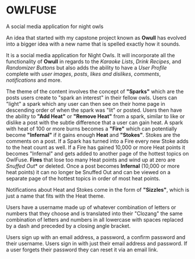 # OWLFUSE
A social media application for night owls

An idea that started with my capstone project known as **Owull** has evolved into a bigger idea with a new name that is spelled exactly how it sounds. 

It is a social media application for Night Owls. It will incorporate all the functionality of **Owull** in regards to the _Karaoke Lists_, _Drink Recipes_, and _Randomizer Buttons_ but also adds the ability to have a _User Profile_ complete with _user images_, _posts_, _likes and dislikes_, _comments_, _notifications_ and more.

The theme of the content involves the concept of **"Sparks"** which are the posts users create to "spark an interest" in their fellow owls. Users can "light" a spark which any user can then see on their home page in descending order of when the spark was "lit" or posted. Users then have the ability to **"Add Heat"** or **"Remove Heat"** from a spark, similar to like or dislike a post with the subtle difference that a user can gain heat. A spark with heat of 100 or more burns becomes a **"Fire"** which can potentially become **"Infernal"** if it gains enough **Heat** and **"Stokes"**. Stokes are the comments on a post. If a Spark has turned into a Fire every new Stoke adds to the heat count as well. If a Fire has gained 10,000 or more Heat points it becomes "Infernal" and gets added to another page of the hottest topics on OwlFuse. **Fires** that lose too many Heat points and wind up at zero are *Snuffed Out** or deleted. Once a post becomes **Infernal** (10,000 or more heat points) it can no longer be Snuffed Out and can be viewed on a separate page of the hottest topics in order of most heat points.

Notifications about Heat and Stokes come in the form of **"Sizzles"**, which is just a name that fits with the Heat theme. 

Users have a username made up of whatever combination of letters or numbers that they choose and is translated into their "Clozang" the same combination of letters and numbers in all lowercase with spaces replaced by a dash and preceded by a closing angle bracket. 

Users sign up with an email address, a password, a confirm password and their username. Users sign in with just their email address and password. If a user forgets their password they can reset it via an email link.


